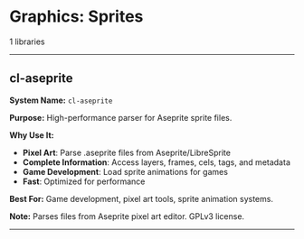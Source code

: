 # Graphics: Sprites

1 libraries

---

## cl-aseprite

**System Name:** `cl-aseprite`

**Purpose:** High-performance parser for Aseprite sprite files.

**Why Use It:**
- **Pixel Art**: Parse .aseprite files from Aseprite/LibreSprite
- **Complete Information**: Access layers, frames, cels, tags, and metadata
- **Game Development**: Load sprite animations for games
- **Fast**: Optimized for performance

**Best For:** Game development, pixel art tools, sprite animation systems.

**Note:** Parses files from Aseprite pixel art editor. GPLv3 license.

---


